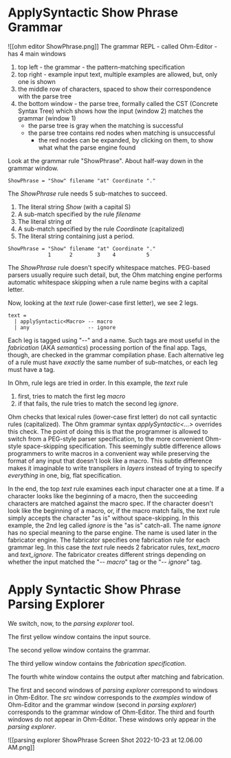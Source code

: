 # ApplySyntactic Show Phrase Grammar

![[ohm editor ShowPhrase.png]]
The grammar REPL - called Ohm-Editor - has 4 main windows
1. top left - the grammar - the pattern-matching specification
2. top right - example input text, multiple examples are allowed, but, only one is shown
3. the middle row of characters, spaced to show their correspondence with the parse tree
4. the bottom window - the parse tree, formally called the CST (Concrete Syntax Tree) which shows how the input (window 2) matches the grammar (window 1)
	- the parse tree is gray when the matching is successful
	- the parse tree contains red nodes when matching is unsuccessful
		- the red nodes can be expanded, by clicking on them, to show what what the parse engine found
		

Look at the grammar rule "ShowPhrase".  About half-way down in the grammar window. 

`ShowPhrase = "Show" filename "at" Coordinate "."`

The *ShowPhrase* rule needs 5 sub-matches to succeed.
1. The literal string *Show* (with a capital S)
2. A sub-match specified by the rule *filename*
3. The literal string *at*
4. A sub-match specified by the rule *Coordinate* (capitalized)
5. The literal string containing just a period.


```
ShowPhrase = "Show" filename "at" Coordinate "."
             1      2        3    4          5
```

The *ShowPhrase* rule doesn't specify whitespace matches.  PEG-based parsers usually require such detail, but, the Ohm matching engine performs automatic whitespace skipping when a  rule name begins with a capital letter.

Now, looking at the *text* rule (lower-case first letter), we see 2 legs.  

```
text =
  | applySyntactic<Macro> -- macro
  | any                   -- ignore

```

Each leg is tagged using "--" and a name.  Such tags are most useful in the *fabrication* (AKA *semantics*) processing portion of the final app.  Tags, though, are checked in the grammar compilation phase.  Each alternative leg of a rule must have *exactly* the same number of sub-matches, or each leg must have a tag.

In Ohm, rule legs are tried in order. In this example, the *text* rule
1. first, tries to match the first leg *macro*
2. if that fails, the rule tries to match the second leg *ignore*.

Ohm checks that lexical rules (lower-case first letter) do not call syntactic rules (capitalized).  The Ohm grammar syntax *applySyntactic<...>* overrides this check.  The point of doing this is that the programmer is allowed to switch from a PEG-style parser specification, to the more convenient Ohm-style space-skipping specification.  This seemingly subtle difference allows programmers to write macros in a convenient way while preserving the format of any input that doesn't look like a macro.  This subtle difference makes it imaginable to write transpilers in *layers* instead of trying to specify *everything* in one, big, flat specification.

In the end, the top *text* rule examines each input character one at a time.  If a character looks like the beginning of a macro, then the succeeding characters are matched against the macro spec.  If the character doesn't look like the beginning of a macro, or, if the macro match fails, the *text* rule simply accepts the character "as is" without space-skipping.  In this example, the 2nd leg called *ignore* is the "as is" catch-all.  The name *ignore* has no special meaning to the parse engine.  The name is used  later in the fabricator engine.  The fabricator specifies one fabrication rule for each grammar leg.  In this case the *text* rule needs 2 fabricator rules, *text_macro* and *text_ignore*.  The fabricator creates different strings depending on whether the input matched the "*-- macro*" tag or the "*-- ignore*" tag.

# Apply Syntactic Show Phrase Parsing Explorer
We switch, now, to the *parsing explorer* tool.

The first yellow window contains the input source.

The second yellow window contains the grammar.

The third yellow window contains the *fabrication specification*.

The fourth white window contains the output after matching and fabrication.

The first and second windows of *parsing explorer* correspond to windows in Ohm-Editor.  The *src* window corresponds to the *examples* window of Ohm-Editor and the grammar window (second in *parsing explorer*) corresponds to the grammar window of Ohm-Editor.  The third and fourth windows do not appear in Ohm-Editor.  These windows only appear in the *parsing explorer*.

![[parsing explorer ShowPhrase Screen Shot 2022-10-23 at 12.06.00 AM.png]]
